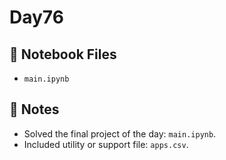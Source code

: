 # Day76


## 📓 Notebook Files
- `main.ipynb`

## 📝 Notes
- Solved the final project of the day: `main.ipynb`.
- Included utility or support file: `apps.csv`.